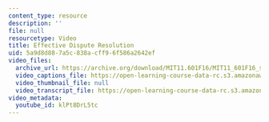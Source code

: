 ```yaml
---
content_type: resource
description: ''
file: null
resourcetype: Video
title: Effective Dispute Resolution
uid: 5a9d8d88-7a5c-838a-cff9-6f586a2642ef
video_files:
  archive_url: https://archive.org/download/MIT11.601F16/MIT11_601F16_s13_300k.mp4
  video_captions_file: https://open-learning-course-data-rc.s3.amazonaws.com/11-601-introduction-to-environmental-policy-and-planning-fall-2016/4ae67be7dea95179a5d1972154a9b86f_klPt8DrL5tc.vtt
  video_thumbnail_file: null
  video_transcript_file: https://open-learning-course-data-rc.s3.amazonaws.com/11-601-introduction-to-environmental-policy-and-planning-fall-2016/188509d1bea80f856aafd9cf8e86b6ba_klPt8DrL5tc.pdf
video_metadata:
  youtube_id: klPt8DrL5tc
---
```


